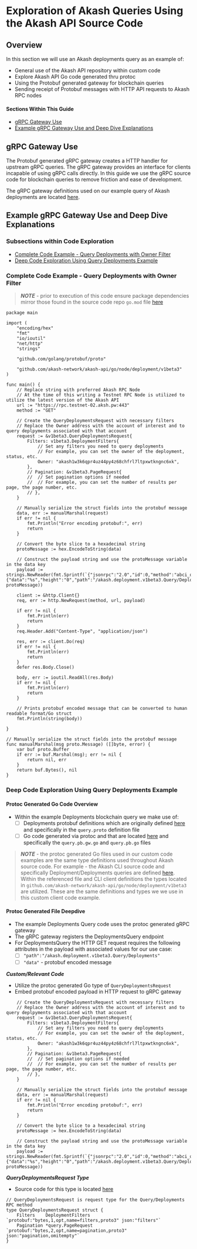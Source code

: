 # Exploration of Akash Queries Using the Akash API Source Code

## Overview

In this section we will use an Akash deployments query as an example of:

* General use of the Akash API repository within custom code
* Explore Akash API Go code generated thru protoc
* Using the Protobuf generated gateway for blockchain queries
* Sending receipt of Protobuf messages with HTTP API requests to Akash RPC nodes

#### Sections Within This Guide

* [gRPC Gateway Use](exploration-of-akash-queries-using-the-akash-api-source-code.md#grpc-gateway-use)
* [Example gRPC Gateway Use and Deep Dive Explanations](exploration-of-akash-queries-using-the-akash-api-source-code.md#example-grpc-gateway-use-and-deep-dive-explanations)

## gRPC Gateway Use

The Protobuf generated gRPC gateway creates a HTTP handler for upstream gRPC queries.  The gRPC gateway provides an interface for clients incapable of using gRPC calls directly.  In this guide we use the gRPC source code for blockchain queries to remove friction and ease of development.

The gRPC gateway definitions used on our example query of Akash deployments are located [here](https://github.com/akash-network/akash-api/blob/main/go/node/deployment/v1beta3/query.pb.gw.go).

## Example gRPC Gateway Use and Deep Dive Explanations

### Subsections within Code Exploration

* [Complete Code Example - Query Deployments with Owner Filter](exploration-of-akash-queries-using-the-akash-api-source-code.md#complete-code-example-query-deployments-with-owner-filter)
* [Deep Code Exploration Using Query Deployments Example](exploration-of-akash-queries-using-the-akash-api-source-code.md#deep-code-exploration-using-query-deployments-example)

### Complete Code Example - Query Deployments with Owner Filter

> _**NOTE**_ - prior to execution of this code ensure package dependencies mirror those found in the source code repo `go.mod` file [here](https://github.com/akash-network/akash-api/blob/main/go.mod)

```
package main

import (
	"encoding/hex"
	"fmt"
	"io/ioutil"
	"net/http"
	"strings"

	"github.com/golang/protobuf/proto"

	"github.com/akash-network/akash-api/go/node/deployment/v1beta3"
)

func main() {
	// Replace string with preferred Akash RPC Node
	// At the time of this writing a Testnet RPC Node is utilized to utilize the latest version of the Akash API
	url := "https://rpc.testnet-02.aksh.pw:443"
	method := "GET"

	// Create the QueryDeploymentsRequest with necessary filters
	// Replace the Owner address with the account of interest and to query deplpyments associated with that account
	request := &v1beta3.QueryDeploymentsRequest{
		Filters: v1beta3.DeploymentFilters{
			// Set any filters you need to query deployments
			// For example, you can set the owner of the deployment, status, etc.
			Owner: "akash1w3k6qpr4uz44py4z68chfrl7ltpxwtkngnc6xk",
		},
		// Pagination: &v1beta3.PageRequest{
		// 	// Set pagination options if needed
		// 	// For example, you can set the number of results per page, the page number, etc.
		// },
	}

	// Manually serialize the struct fields into the protobuf message
	data, err := manualMarshal(request)
	if err != nil {
		fmt.Println("Error encoding protobuf:", err)
		return
	}

	// Convert the byte slice to a hexadecimal string
	protoMessage := hex.EncodeToString(data)

	// Construct the payload string and use the protoMessage variable in the data key
	payload := strings.NewReader(fmt.Sprintf(`{"jsonrpc":"2.0","id":0,"method":"abci_query","params":{"data":"%s","height":"0","path":"/akash.deployment.v1beta3.Query/Deployments","prove":false}}`, protoMessage))

	client := &http.Client{}
	req, err := http.NewRequest(method, url, payload)

	if err != nil {
		fmt.Println(err)
		return
	}
	req.Header.Add("Content-Type", "application/json")

	res, err := client.Do(req)
	if err != nil {
		fmt.Println(err)
		return
	}
	defer res.Body.Close()

	body, err := ioutil.ReadAll(res.Body)
	if err != nil {
		fmt.Println(err)
		return
	}

	// Prints protobuf encoded message that can be converted to human readable format/Go struct
	fmt.Println(string(body))

}

// Manually serialize the struct fields into the protobuf message
func manualMarshal(msg proto.Message) ([]byte, error) {
	var buf proto.Buffer
	if err := buf.Marshal(msg); err != nil {
		return nil, err
	}
	return buf.Bytes(), nil
}

```

### Deep Code Exploration Using Query Deployments Example

#### Protoc Generated Go Code Overview

* Within the example Deployments blockchain query we make use of:
  * [ ] Deployments protobuf definitions which are originally defined [here](https://github.com/akash-network/akash-api/tree/main/proto/node/akash/deployment/v1beta3) and specifically in the `query.proto` definition file
  * [ ] Go code generated via protoc and that are located [here](https://github.com/akash-network/akash-api/tree/main/go/node/deployment/v1beta3) and specifically the `query.pb.gw.go` and `query.pb.go` files

> _**NOTE**_ - the protoc generated Go files used in our custom code examples are the same type definitions used throughout Akash source code.  For example - the Akash CLI source code and specifically Deployment/Deployments queries are defined [here](https://github.com/akash-network/node/blob/main/x/deployment/client/cli/query.go).   Within the referenced file and CLI client definitions the types located in `github.com/akash-network/akash-api/go/node/deployment/v1beta3` are utilized.  These are the same definitions and types we we use in this custom client code example.

#### Protoc Generated File Deepdive

* The example Deployments Query code uses the protoc generated gRPC gateway
* The gRPC gateway registers the DeploymentsQuery endpoint
* For DeploymentsQuery the HTTP GET request requires the following attributes in the payload with associated values for our use case:
  * [ ] `"path":"/akash.deployment.v1beta3.Query/Deployments"`
  * [ ] `"data"` - protobuf encoded message&#x20;

_**Custom/Relevant Code**_

* Utilize the protoc generated Go type of `QueryDeploymentsRequest`
* Embed protobuf encoded payload in HTTP request to gRPC gateway

```
	// Create the QueryDeploymentsRequest with necessary filters
	// Replace the Owner address with the account of interest and to query deplpyments associated with that account
	request := &v1beta3.QueryDeploymentsRequest{
		Filters: v1beta3.DeploymentFilters{
			// Set any filters you need to query deployments
			// For example, you can set the owner of the deployment, status, etc.
			Owner: "akash1w3k6qpr4uz44py4z68chfrl7ltpxwtkngnc6xk",
		},
		// Pagination: &v1beta3.PageRequest{
		// 	// Set pagination options if needed
		// 	// For example, you can set the number of results per page, the page number, etc.
		// },
	}

	// Manually serialize the struct fields into the protobuf message
	data, err := manualMarshal(request)
	if err != nil {
		fmt.Println("Error encoding protobuf:", err)
		return
	}

	// Convert the byte slice to a hexadecimal string
	protoMessage := hex.EncodeToString(data)

	// Construct the payload string and use the protoMessage variable in the data key
	payload := strings.NewReader(fmt.Sprintf(`{"jsonrpc":"2.0","id":0,"method":"abci_query","params":{"data":"%s","height":"0","path":"/akash.deployment.v1beta3.Query/Deployments","prove":false}}`, protoMessage))

```

_**QueryDeploymentsRequest Type**_

* Source code for this type is located [here](https://github.com/akash-network/akash-api/blob/main/go/node/deployment/v1beta3/query.pb.go)

```
// QueryDeploymentsRequest is request type for the Query/Deployments RPC method
type QueryDeploymentsRequest struct {
	Filters    DeploymentFilters  `protobuf:"bytes,1,opt,name=filters,proto3" json:"filters"`
	Pagination *query.PageRequest `protobuf:"bytes,2,opt,name=pagination,proto3" json:"pagination,omitempty"`
}
```